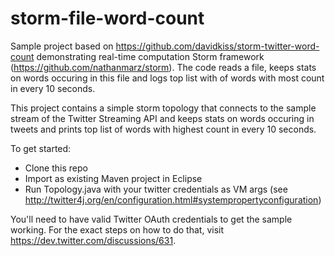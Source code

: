 storm-file-word-count
========================

Sample project based on https://github.com/davidkiss/storm-twitter-word-count demonstrating real-time computation Storm framework (https://github.com/nathanmarz/storm).
The code reads a file, keeps stats on words occuring in this file and logs top list with of words with most count in every 10 seconds.

This project contains a simple storm topology that connects to the sample stream of the Twitter Streaming API and keeps stats on words occuring in tweets and prints top list of words with highest count in every 10 seconds.

To get started:
* Clone this repo
* Import as existing Maven project in Eclipse
* Run Topology.java with your twitter credentials as VM args (see http://twitter4j.org/en/configuration.html#systempropertyconfiguration)

You'll need to have valid Twitter OAuth credentials to get the sample working.
For the exact steps on how to do that, visit https://dev.twitter.com/discussions/631.

